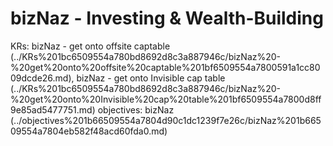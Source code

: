 # bizNaz - Investing & Wealth-Building

KRs: bizNaz - get onto offsite captable (../KRs%201bc6509554a780bd8692d8c3a887946c/bizNaz%20-%20get%20onto%20offsite%20captable%201bf6509554a7800591a1cc8009dcde26.md), bizNaz - get onto Invisible cap table (../KRs%201bc6509554a780bd8692d8c3a887946c/bizNaz%20-%20get%20onto%20Invisible%20cap%20table%201bf6509554a7800d8ff9e85ad5477751.md)
objectives: bizNaz (../objectives%201b66509554a7804d90c1dc1239f7e26c/bizNaz%201b66509554a7804eb582f48acd60fda0.md)